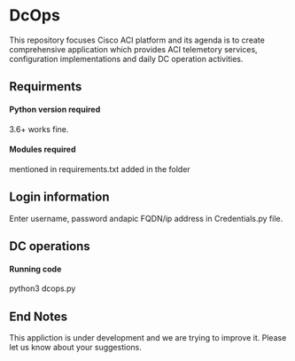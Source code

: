# DcOps
This repository focuses Cisco ACI platform and its agenda is to create comprehensive application which provides ACI telemetory services, configuration implementations and daily DC operation activities.

## Requirments

#### Python version required
3.6+ works fine.

#### Modules required
mentioned in requirements.txt added in the folder

## Login information
Enter username, password andapic FQDN/ip address in Credentials.py file.

## DC operations


  #### Running code
  python3 dcops.py
  
 
## End Notes
This appliction is under development and we are trying to improve it. Please let us know about your suggestions.
  
